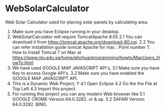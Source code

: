 # WebSolarCalculator
Web Solar Calculator used for placing solar panels by calculating area.

1. Make sure you have Eclipse running in your desktop.
2. WebSolarCalculator will require TomcatApache 8.05
    2.1 You can download it from  https://tomcat.apache.org/download-80.cgi.
    2.2 You can refer installation guide tomcat Apache for mac  : Point number 7.  How to Install Tomcat 7 on Mac at
        https://www.ntu.edu.sg/home/ehchua/programming/howto/MacUsers_HowTo.html
3. We have used GOOGLE MAP JAVASCRIPT API's,
    3.1 Make sure you have Key to access Google API's.
    3.2 Make sure you have enabled the GOOGLE MAP JAVASCRIPT API.
4. This is a Dynamic Web Project, Y
    4.1 Open Eclipse
    4.2 Go the the File at Top Left
    4.3 Import this project.
5. For running this project you can any modern Web browser like
        5.1 GOOGLE CROME-Version 64.0.3282. or & up.
        5.2 SAFARI Version 64.0.3282. BING.

    




